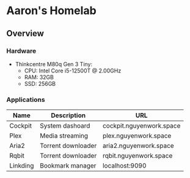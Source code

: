 # Aaron's Homelab

## Overview

### Hardware

- Thinkcentre M80q Gen 3 Tiny:
  - CPU: Intel Core i5-12500T @ 2.00GHz
  - RAM: 32GB
  - SSD: 256GB

### Applications

| Name     | Description        | URL                      |
| -------- | ------------------ | ------------------------ |
| Cockpit  | System dashoard    | cockpit.nguyenwork.space |
| Plex     | Media streaming    | plex.nguyenwork.space    |
| Aria2    | Torrent downloader | aria2.nguyenwork.space   |
| Rqbit    | Torrent downloader | rqbit.nguyenwork.space   |
| Linkding | Bookmark manager   | localhost:9090           |
